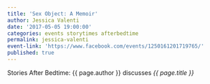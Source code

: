 ```yaml
---
title: 'Sex Object: A Memoir'
author: Jessica Valenti
date: '2017-05-05 19:00:00'
categories: events storytimes afterbedtime
permalink: jessica-valenti
event-link: 'https://www.facebook.com/events/1250161201719765/'
published: true
---
```

Stories After Bedtime: {{ page.author }} discusses *{{ page.title }}*
